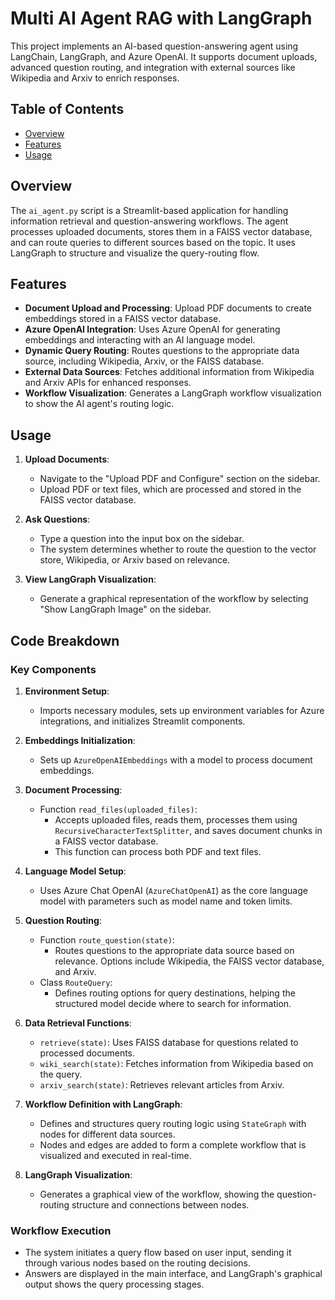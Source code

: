 # Multi AI Agent RAG with LangGraph

This project implements an AI-based question-answering agent using LangChain, LangGraph, and Azure OpenAI. It supports document uploads, advanced question routing, and integration with external sources like Wikipedia and Arxiv to enrich responses.

## Table of Contents

- [Overview](#overview)
- [Features](#features)
- [Usage](#usage)

## Overview

The `ai_agent.py` script is a Streamlit-based application for handling information retrieval and question-answering workflows. The agent processes uploaded documents, stores them in a FAISS vector database, and can route queries to different sources based on the topic. It uses LangGraph to structure and visualize the query-routing flow.

## Features

- **Document Upload and Processing**: Upload PDF documents to create embeddings stored in a FAISS vector database.
- **Azure OpenAI Integration**: Uses Azure OpenAI for generating embeddings and interacting with an AI language model.
- **Dynamic Query Routing**: Routes questions to the appropriate data source, including Wikipedia, Arxiv, or the FAISS database.
- **External Data Sources**: Fetches additional information from Wikipedia and Arxiv APIs for enhanced responses.
- **Workflow Visualization**: Generates a LangGraph workflow visualization to show the AI agent's routing logic.

## Usage

1. **Upload Documents**:
   - Navigate to the "Upload PDF and Configure" section on the sidebar.
   - Upload PDF or text files, which are processed and stored in the FAISS vector database.

2. **Ask Questions**:
   - Type a question into the input box on the sidebar.
   - The system determines whether to route the question to the vector store, Wikipedia, or Arxiv based on relevance.

3. **View LangGraph Visualization**:
   - Generate a graphical representation of the workflow by selecting "Show LangGraph Image" on the sidebar.

## Code Breakdown

### Key Components

1. **Environment Setup**:
   - Imports necessary modules, sets up environment variables for Azure integrations, and initializes Streamlit components.

2. **Embeddings Initialization**:
   - Sets up `AzureOpenAIEmbeddings` with a model to process document embeddings.

3. **Document Processing**:
   - Function `read_files(uploaded_files)`:
     - Accepts uploaded files, reads them, processes them using `RecursiveCharacterTextSplitter`, and saves document chunks in a FAISS vector database.
     - This function can process both PDF and text files.

4. **Language Model Setup**:
   - Uses Azure Chat OpenAI (`AzureChatOpenAI`) as the core language model with parameters such as model name and token limits.

5. **Question Routing**:
   - Function `route_question(state)`:
     - Routes questions to the appropriate data source based on relevance. Options include Wikipedia, the FAISS vector database, and Arxiv.
   - Class `RouteQuery`:
     - Defines routing options for query destinations, helping the structured model decide where to search for information.

6. **Data Retrieval Functions**:
   - `retrieve(state)`: Uses FAISS database for questions related to processed documents.
   - `wiki_search(state)`: Fetches information from Wikipedia based on the query.
   - `arxiv_search(state)`: Retrieves relevant articles from Arxiv.

7. **Workflow Definition with LangGraph**:
   - Defines and structures query routing logic using `StateGraph` with nodes for different data sources.
   - Nodes and edges are added to form a complete workflow that is visualized and executed in real-time.

8. **LangGraph Visualization**:
   - Generates a graphical view of the workflow, showing the question-routing structure and connections between nodes.

### Workflow Execution

- The system initiates a query flow based on user input, sending it through various nodes based on the routing decisions.
- Answers are displayed in the main interface, and LangGraph's graphical output shows the query processing stages.

